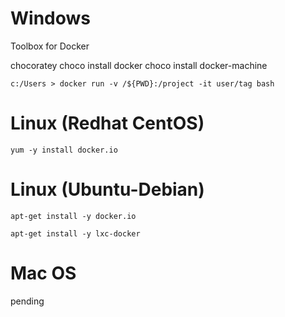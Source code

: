 # Windows

Toolbox for Docker

chocoratey
choco install docker
choco install docker-machine

```
c:/Users > docker run -v /${PWD}:/project -it user/tag bash
```

# Linux (Redhat CentOS)

```
yum -y install docker.io
```

# Linux (Ubuntu-Debian)

```
apt-get install -y docker.io
```

```
apt-get install -y lxc-docker
```

# Mac OS

pending